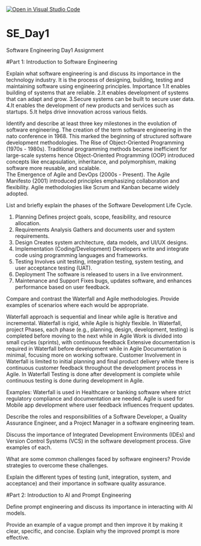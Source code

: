 [![Open in Visual Studio Code](https://classroom.github.com/assets/open-in-vscode-2e0aaae1b6195c2367325f4f02e2d04e9abb55f0b24a779b69b11b9e10269abc.svg)](https://classroom.github.com/online_ide?assignment_repo_id=18437783&assignment_repo_type=AssignmentRepo)
# SE_Day1
Software Engineering Day1 Assignment

#Part 1: Introduction to Software Engineering

Explain what software engineering is and discuss its importance in the technology industry.
It is the process of designing, building, testing and maintaining software using engineering principles.
Importance
1.It enables building of systems that are reliable.
2.It enables development of systems that can adapt and grow.
3.Secure systems can be built to secure user data.
4.It enables the development of new products and services such as startups.
5.It helps drive innovation across various fields.

Identify and describe at least three key milestones in the evolution of software engineering.
The creation of the term software engineering in the nato conference in 1968. This marked the beginning of structured software development methodologies.
The Rise of Object-Oriented Programming (1970s - 1980s). Traditional programming methods became inefficient for large-scale systems hence Object-Oriented Programming (OOP) introduced concepts like encapsulation, inheritance, and polymorphism, making software more reusable, and scalable.  
 The Emergence of Agile and DevOps (2000s - Present). The Agile Manifesto (2001) introduced principles emphasizing collaboration and flexibility. Agile methodologies like Scrum and Kanban became widely adopted.


List and briefly explain the phases of the Software Development Life Cycle.
1. Planning
Defines project goals, scope, feasibility, and resource allocation.
2. Requirements Analysis
Gathers and documents user and system requirements.
3. Design
Creates system architecture, data models, and UI/UX designs.
4. Implementation (Coding/Development)
Developers write and integrate code using programming languages and frameworks.
5. Testing
Involves unit testing, integration testing, system testing, and user acceptance testing (UAT).
6. Deployment
The software is released to users in a live environment.
7. Maintenance and Support
Fixes bugs, updates software, and enhances performance based on user feedback.


Compare and contrast the Waterfall and Agile methodologies. Provide examples of scenarios where each would be appropriate.

Waterfall approach is sequential and linear while agile is Iterative and incremental.
Waterfall is rigid, while Agile is	highly flexible.
In Waterfall, project Phases, each phase (e.g., planning, design, development, testing) is completed before moving to the next while in Agile	Work is divided into small cycles (sprints), with continuous feedback
Extensive documentation is required in Waterfall before development while in Agile Documentation is minimal, focusing more on working software.
Customer Involvement in Waterfall is limited to initial planning and final product delivery while there is continuous customer feedback throughout the development process in Agile.
In Waterfall Testing is done after development is complete while continuous testing is done during development in Agile.

Examples:
Waterfall is used in Healthcare or banking software where strict regulatory compliance and documentation are needed.
Agile is used for Mobile app development where user feedback influences frequent updates.


Describe the roles and responsibilities of a Software Developer, a Quality Assurance Engineer, and a Project Manager in a software engineering team.


Discuss the importance of Integrated Development Environments (IDEs) and Version Control Systems (VCS) in the software development process. Give examples of each.


What are some common challenges faced by software engineers? Provide strategies to overcome these challenges.


Explain the different types of testing (unit, integration, system, and acceptance) and their importance in software quality assurance.


#Part 2: Introduction to AI and Prompt Engineering


Define prompt engineering and discuss its importance in interacting with AI models.


Provide an example of a vague prompt and then improve it by making it clear, specific, and concise. Explain why the improved prompt is more effective.
